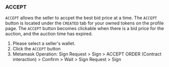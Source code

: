 ### ACCEPT

`ACCEPT` allows the seller to accpet the best bid price at a time. The `ACCEPT` button is located under the `CREATED` tab for your owned tokens on the profile page. The `ACCEPT` button becomes clickable when there is a bid price for the auction, and the auction time has expired.

1. Please select a seller's wallet.
2. Click the `ACCEPT` button
3. Metamask Operation: Sign Request > Sign > ACCEPT ORDER (Contract interaction) > Confirm > Wait > Sign Request > Sign
